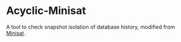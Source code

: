 # Acyclic-Minisat

A tool to check snapshot isolation of database history, modified from [Minisat](https://github.com/niklasso/minisat). 
